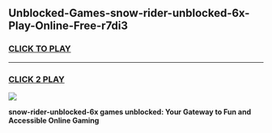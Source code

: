 
## Unblocked-Games-snow-rider-unblocked-6x-Play-Online-Free-r7di3
<h3>
<a href="https://premium76.site?title=snow-rider-unblocked-6x&ref=26A">CLICK TO PLAY</a></h3>
<hr>

<h3>
<a href="https://premium76.site?title=snow-rider-unblocked-6x&ref=26A">CLICK 2 PLAY</a>
  
</h3>

<a href="https://premium76.site?title=snow-rider-unblocked-6x&ref=26A"><img src="https://clearcache.store/games.png"></a>


**snow-rider-unblocked-6x games unblocked: Your Gateway to Fun and Accessible Online Gaming**
